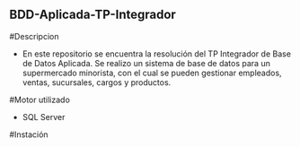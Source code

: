 ## BDD-Aplicada-TP-Integrador
#Descripcion
- En este repositorio se encuentra la resolución del TP Integrador de Base de Datos Aplicada. Se realizo un sistema de base de datos para un supermercado minorista, con el cual se pueden gestionar empleados, ventas, sucursales, cargos y productos.

#Motor utilizado
- SQL Server

#Instación
